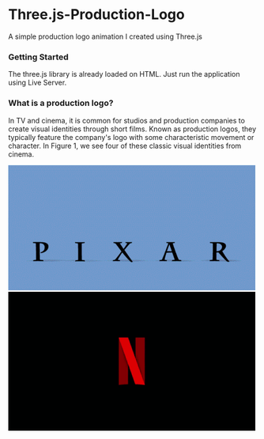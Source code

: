 # Three.js-Production-Logo
A simple production logo animation I created using Three.js

### Getting Started

The three.js library is already loaded on HTML. Just run the application using Live Server.

### What is a production logo?
In TV and cinema, it is common for studios and production companies to create visual identities through short films. Known as production logos, they typically feature the company's logo with some characteristic movement or character. In Figure 1, we see four of these classic visual identities from cinema.

<img src="./imgs/Pixar.gif" width=500> <img src="./imgs/Netflix.gif" width=500>



